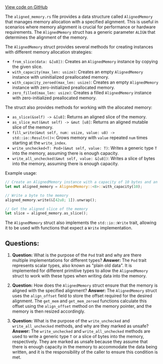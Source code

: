 
[View code on GitHub](https://github.com/solana-labs/solana/blob/master/memory-management/src/aligned_memory.rs)

The `aligned_memory.rs` file provides a data structure called `AlignedMemory` that manages memory allocation with a specified alignment. This is useful in scenarios where memory alignment is crucial for performance or hardware requirements. The `AlignedMemory` struct has a generic parameter `ALIGN` that determines the alignment of the memory.

The `AlignedMemory` struct provides several methods for creating instances with different memory allocation strategies:

- `from_slice(data: &[u8])`: Creates an `AlignedMemory` instance by copying the given slice.
- `with_capacity(max_len: usize)`: Creates an empty `AlignedMemory` instance with uninitialized preallocated memory.
- `with_capacity_zeroed(max_len: usize)`: Creates an empty `AlignedMemory` instance with zero-initialized preallocated memory.
- `zero_filled(max_len: usize)`: Creates a filled `AlignedMemory` instance with zero-initialized preallocated memory.

The struct also provides methods for working with the allocated memory:

- `as_slice(&self) -> &[u8]`: Returns an aligned slice of the memory.
- `as_slice_mut(&mut self) -> &mut [u8]`: Returns an aligned mutable slice of the memory.
- `fill_write(&mut self, num: usize, value: u8) -> std::io::Result<()>`: Grows memory with `value` repeated `num` times starting at the `write_index`.
- `write_unchecked<T: Pod>(&mut self, value: T)`: Writes a generic type `T` into the memory, assuming there is enough capacity.
- `write_all_unchecked(&mut self, value: &[u8])`: Writes a slice of bytes into the memory, assuming there is enough capacity.

Example usage:

```rust
// Create an AlignedMemory instance with a capacity of 10 bytes and an alignment of 8 bytes
let mut aligned_memory = AlignedMemory::<8>::with_capacity(10);

// Write a byte to the memory
aligned_memory.write(&[42u8; 1]).unwrap();

// Get the aligned slice of the memory
let slice = aligned_memory.as_slice();
```

The `AlignedMemory` struct also implements the `std::io::Write` trait, allowing it to be used with functions that expect a `Write` implementation.
## Questions: 
 1. **Question:** What is the purpose of the `Pod` trait and why are there multiple implementations for different types?
   **Answer:** The `Pod` trait represents scalar types, also known as "plain old data". It is implemented for different primitive types to allow the `AlignedMemory` struct to work with these types when writing data into the memory.

2. **Question:** How does the `AlignedMemory` struct ensure that the memory is aligned with the specified alignment?
   **Answer:** The `AlignedMemory` struct uses the `align_offset` field to store the offset required for the desired alignment. The `get_mem` and `get_mem_zeroed` functions calculate this offset using the `align_offset` method on the memory pointer, and the memory is then resized accordingly.

3. **Question:** What is the purpose of the `write_unchecked` and `write_all_unchecked` methods, and why are they marked as unsafe?
   **Answer:** The `write_unchecked` and `write_all_unchecked` methods are used to write a generic type `T` or a slice of bytes into the memory, respectively. They are marked as unsafe because they assume that there is enough capacity in the memory to accommodate the data being written, and it is the responsibility of the caller to ensure this condition is met.